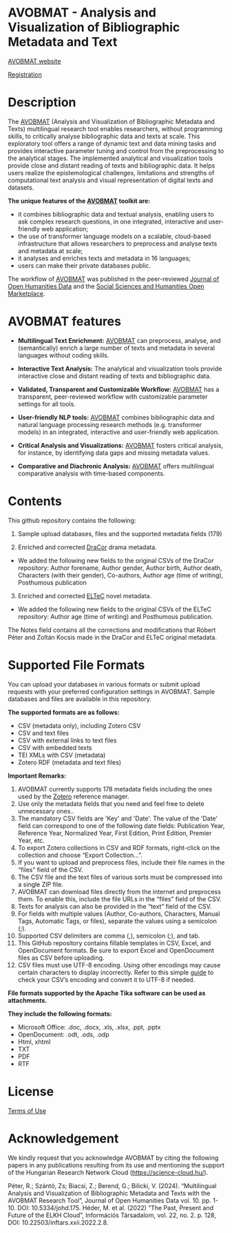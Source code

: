 # AVOBMAT - Analysis and Visualization of Bibliographic Metadata and Text 

[AVOBMAT website](https://avobmat.hu/)

[Registration](https://avobmat-gwdg.web.app/register)

# Description
The [AVOBMAT](https://avobmat.hu/) (Analysis and Visualization of Bibliographic Metadata and Texts) multilingual research tool enables researchers, without programming skills, to critically analyse bibliographic data and texts at scale. This exploratory tool offers a range of dynamic text and data mining tasks and provides interactive parameter tuning and control from the preprocessing to the analytical stages. The implemented analytical and visualization tools provide close and distant reading of texts and bibliographic data. It helps users realize the epistemological challenges, limitations and strengths of computational text analysis and visual representation of digital texts and datasets. 

**The unique features of the [AVOBMAT](https://avobmat.hu/) toolkit are:**
- it combines bibliographic data and textual analysis, enabling users to ask complex research questions, in one integrated, interactive and user-friendly web application; 
- the use of transformer language models on a scalable, cloud-based infrastructure that allows researchers to preprocess and analyse texts and metadata at scale; 
- it analyses and enriches texts and metadata in 16 languages; 
- users can make their private databases public. 

The workflow of [AVOBMAT](https://avobmat.hu/) was published in the peer-reviewed [Journal of Open Humanities Data](https://openhumanitiesdata.metajnl.com/articles/10.5334/johd.175) and the [Social Sciences and Humanities Open Marketplace](https://marketplace.sshopencloud.eu/workflow/RzvCOP).

# AVOBMAT features

- **Multilingual Text Enrichment:** [AVOBMAT](https://avobmat.hu/) can preprocess, analyse, and (semantically) enrich a large number of texts and metadata in several languages without coding skills.

- **Interactive Text Analysis:** The analytical and visualization tools provide interactive close and distant reading of texts and bibliographic data.

- **Validated, Transparent and Customizable Workflow:** [AVOBMAT](https://avobmat.hu/) has a transparent, peer-reviewed workflow with customizable parameter settings for all tools.

- **User-friendly NLP tools:** [AVOBMAT](https://avobmat.hu/) combines bibliographic data and natural language processing research methods (e.g. transformer models) in an integrated, interactive and user-friendly web application.

- **Critical Analysis and Visualizations:** [AVOBMAT](https://avobmat.hu/) fosters critical analysis, for instance, by identifying data gaps and missing metadata values.

- **Comparative and Diachronic Analysis:** [AVOBMAT](https://avobmat.hu/) offers multilingual comparative analysis with time-based components.

# Contents
This github repository contains the following:

1. Sample upload databases, files and the supported metadata fields (179)

2. Enriched and corrected [DraCor](https://dracor.org/) drama metadata. 
- We added the following new fields to the original CSVs of the DraCor repository: Author forename, Author gender, Author birth, Author death, Characters (with their gender), Co-authors, Author age (time of writing), Posthumous publication
		 
3. Enriched and corrected [ELTeC](https://github.com/COST-ELTeC) novel metadata.
- We added the following new fields to the original CSVs of the ELTeC repository: Author age (time of writing) and Posthumous publication.

The Notes field contains all the corrections and modifications that Róbert Péter and Zoltán Kocsis made in the DraCor and ELTeC original metadata.

# Supported File Formats

You can upload your databases in various formats or submit upload requests with your preferred configuration settings in AVOBMAT. Sample databases and files are available in this repository. 

**The supported formats are as follows:**

- CSV (metadata only), including Zotero CSV 
- CSV and text files
- CSV with external links to text files
- CSV with embedded texts
- TEI XMLs with CSV (metadata)
- Zotero RDF (metadata and text files)


**Important Remarks:**

1. AVOBMAT currently supports 178 metadata fields including the ones used by the [Zotero](https://www.zotero.org/) reference manager. 
2. Use only the metadata fields that you need and feel free to delete unnecessary ones..
3. The mandatory CSV fields are 'Key' and 'Date'. The value of the 'Date' field can correspond to one of the following date fields: Publication Year, Reference Year, Normalized Year, First Edition, Print Edition, Premier Year, etc.
4. To export Zotero collections in CSV and RDF formats, right-click on the collection and choose “Export Collection…”.
5. If you want to upload and preprocess files, include their file names in the “files” field of the CSV.
6. The CSV file and the text files of various sorts must be compressed into a single ZIP file.
7. AVOBMAT can download files directly from the internet and preprocess them. To enable this, include the file URLs in the “files” field of the CSV.
8. Texts for analysis can also be provided in the “text” field of the CSV.
9. For fields with multiple values (Author, Co-authors, Characters, Manual Tags, Automatic Tags, or files), separate the values using a semicolon (;).
10. Supported CSV delimiters are comma (,), semicolon (;), and tab.
11. This GitHub repository contains fillable templates in CSV, Excel, and OpenDocument formats. Be sure to export Excel and OpenDocument files as CSV before uploading.
12. CSV files must use UTF-8 encoding. Using other encodings may cause certain characters to display incorrectly. Refer to this simple [guide](https://drive.google.com/drive/folders/1SBmLK9Qur2xCvLeBfUTYMXU6NX9KoBsO) to check your CSV’s encoding and convert it to UTF-8 if needed.


**File formats supported by the Apache Tika software can be used as attachments.** 

**They include the following formats:**

- Microsoft Office: .doc, .docx, .xls, .xlsx, .ppt, .pptx
- OpenDocument: .odt, .ods, .odp
- Html, xhtml
- TXT
- PDF
- RTF


# License
[Terms of Use](https://docs.google.com/document/d/17XWovDNecfE-GNvso7LRIQ_UcDc5FxDW0-i5eBq7X7Q/edit?tab=t.0)

# Acknowledgement
We kindly request that you acknowledge AVOBMAT by citing the following papers in any publications resulting from its use and mentioning the support of the Hungarian Research Network Cloud (https://science-cloud.hu/).

Péter, R.; Szántó, Zs; Biacsi, Z.; Berend, G.; Bilicki, V. (2024). “Multilingual Analysis and Visualization of Bibliographic Metadata and Texts with the AVOBMAT Research Tool”, Journal of
Open Humanities Data vol. 10. pp. 1-10. DOI: 10.5334/johd.175.
Héder, M. et al. (2022) “The Past, Present and Future of the ELKH Cloud”, Információs Társadalom, vol. 22, no. 2. p. 128, DOI: 10.22503/inftars.xxii.2022.2.8.
